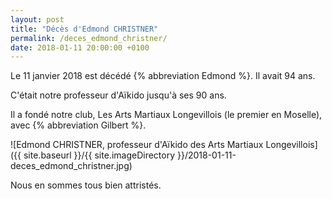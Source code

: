 ```yaml
---
layout: post
title: "Décès d'Edmond CHRISTNER"
permalink: /deces_edmond_christner/
date: 2018-01-11 20:00:00 +0100
---
```

Le 11 janvier 2018 est décédé {% abbreviation Edmond %}. Il avait 94 ans.

C'était notre professeur d'Aïkido jusqu'à ses 90 ans.

Il a fondé notre club, Les Arts Martiaux Longevillois (le premier en Moselle), avec {% abbreviation Gilbert %}.

![Edmond CHRISTNER, professeur d'Aïkido des Arts Martiaux Longevillois]({{ site.baseurl }}/{{ site.imageDirectory }}/2018-01-11-deces_edmond_christner.jpg)

Nous en sommes tous bien attristés.
